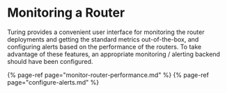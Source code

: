 # Monitoring a Router

Turing provides a convenient user interface for monitoring the router deployments and getting the standard metrics out-of-the-box, and configuring alerts based on the performance of the routers. To take advantage of these features, an appropriate monitoring / alerting backend should have been configured.

{% page-ref page="monitor-router-performance.md" %}
{% page-ref page="configure-alerts.md" %}
